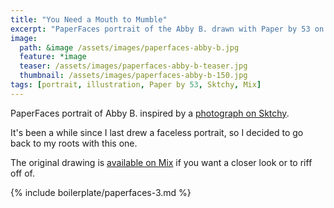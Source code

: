 ```yaml
---
title: "You Need a Mouth to Mumble"
excerpt: "PaperFaces portrait of the Abby B. drawn with Paper by 53 on an iPad."
image: 
  path: &image /assets/images/paperfaces-abby-b.jpg 
  feature: *image
  teaser: /assets/images/paperfaces-abby-b-teaser.jpg
  thumbnail: /assets/images/paperfaces-abby-b-150.jpg
tags: [portrait, illustration, Paper by 53, Sktchy, Mix]
---
```


PaperFaces portrait of Abby B. inspired by a [photograph on Sktchy](http://sktchy.com/yCCAgH ).

It's been a while since I last drew a faceless portrait, so I decided to go back to my roots with this one.

The original drawing is [available on Mix](https://mix.fiftythree.com/11098-Michael-Rose/751119/remixes) if you want a closer look or to riff off of.

{% include boilerplate/paperfaces-3.md %}
